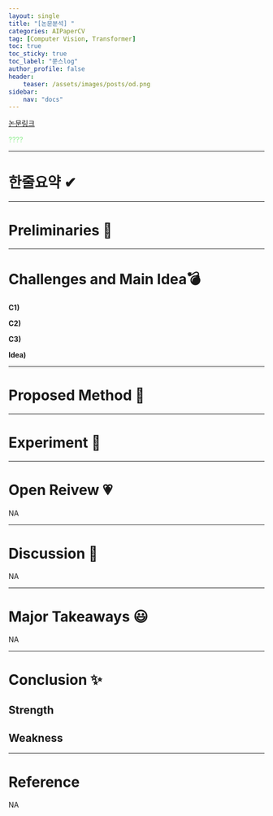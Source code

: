 ```yaml
---
layout: single
title: "[논문분석] "
categories: AIPaperCV
tag: [Computer Vision, Transformer]
toc: true
toc_sticky: true
toc_label: "쭌스log"
author_profile: false
header:
    teaser: /assets/images/posts/od.png
sidebar:
    nav: "docs"
---
```


[논문링크]()

<span style="color:lightgreen"> ???? </span>

****
# 한줄요약 ✔

****
# Preliminaries 🍱

****
# Challenges and Main Idea💣
**C1)** <span style="color:orange"> </span>

**C2)** <span style="color:orange"> </span>

**C3)** <span style="color:orange"> </span>

**Idea)** <span style="color:lightgreen"> </span>

****
# Proposed Method 🧿

****
# Experiment 👀

****
# Open Reivew 💗
NA

****
# Discussion 🍟
NA

****
# Major Takeaways 😃
NA

****
# Conclusion ✨
## Strength
## Weakness

****
# Reference
NA